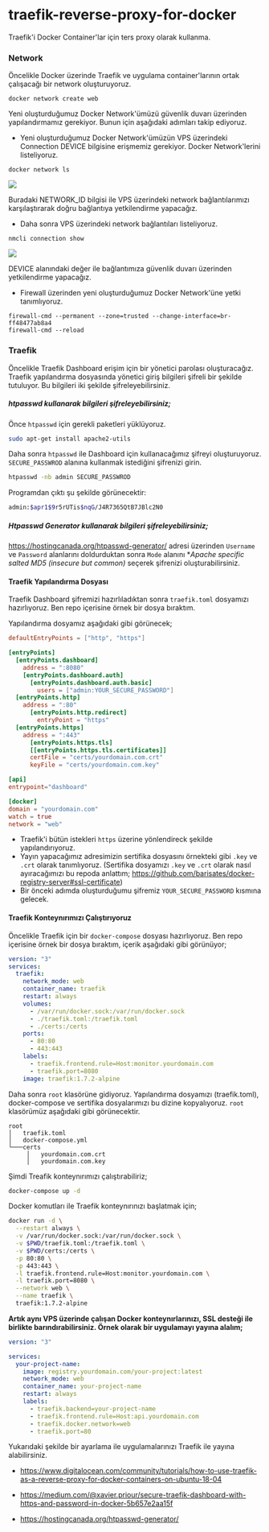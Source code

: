 # traefik-reverse-proxy-for-docker

Traefik'i Docker Container'lar için ters proxy olarak kullanma.


### Network

Öncelikle Docker üzerinde Traefik ve uygulama container'larının ortak çalışacağı bir network oluşturuyoruz.

```
docker network create web
```

Yeni oluşturduğumuz Docker Network'ümüzü güvenlik duvarı üzerinden yapılandırmamız gerekiyor. Bunun için aşağıdaki adımları takip ediyoruz.

- Yeni oluşturduğumuz Docker Network'ümüzün VPS üzerindeki Connection DEVICE bilgisine erişmemiz gerekiyor. Docker Network'lerini listeliyoruz.

```
docker network ls
```

[![](http://barisates.com/git/traefik/network-ls.png)](http://barisates.com/git/traefik/network-ls.png)

Buradaki NETWORK_ID bilgisi ile VPS üzerindeki network bağlantılarımızı karşılaştırarak doğru bağlantıya yetkilendirme yapacağız.

- Daha sonra VPS üzerindeki network bağlantıları listeliyoruz.

```
nmcli connection show
```

[![](http://barisates.com/git/traefik/network-connection.png)](http://barisates.com/git/traefik/network-connection.png)

DEVICE alanındaki değer ile bağlantımıza güvenlik duvarı üzerinden yetkilendirme yapacağız.

- Firewall üzerinden yeni oluşturduğumuz Docker Network'üne yetki tanımlıyoruz.

 ```
firewall-cmd --permanent --zone=trusted --change-interface=br-ff48477ab8a4
firewall-cmd --reload
```

### Traefik

Öncelikle Traefik Dashboard erişim için bir yönetici parolası oluşturacağız. Traefik yapılandırma dosyasında yönetici giriş bilgileri şifreli bir şekilde tutuluyor. Bu bilgileri iki şekilde şifreleyebilirsiniz.

##### htpasswd kullanarak bilgileri şifreleyebilirsiniz;

Önce `htpasswd` için gerekli paketleri yüklüyoruz.

```bash
sudo apt-get install apache2-utils
```

Daha sonra `htpasswd` ile Dashboard için kullanacağımız şifreyi oluşturuyoruz. `SECURE_PASSWROD` alanına kullanmak istediğini şifrenizi girin.

```bash
htpasswd -nb admin SECURE_PASSWROD
```

Programdan çıktı şu şekilde görünecektir:

```bash
admin:$apr1$9r5rUTis$nqG/J4R7365QtB7JBlc2N0
```

##### Htpasswd Generator kullanarak bilgileri şifreleyebilirsiniz;

https://hostingcanada.org/htpasswd-generator/ adresi üzerinden `Username` ve `Password` alanlarını doldurduktan sonra `Mode` alanını **Apache specific salted MD5 (insecure but common)* seçerek şifrenizi oluşturabilirsiniz.

#### Traefik Yapılandırma Dosyası

Traefik Dashboard şifremizi hazırlıladıktan sonra `traefik.toml` dosyamızı hazırlıyoruz. Ben repo içerisine örnek bir dosya bıraktım.

Yapılandırma dosyamız aşağıdaki gibi görünecek;

```toml
defaultEntryPoints = ["http", "https"]

[entryPoints]
  [entryPoints.dashboard]
    address = ":8080"
    [entryPoints.dashboard.auth]
      [entryPoints.dashboard.auth.basic]
        users = ["admin:YOUR_SECURE_PASSWORD"]
  [entryPoints.http]
    address = ":80"
      [entryPoints.http.redirect]
        entryPoint = "https"
  [entryPoints.https]
    address = ":443"
      [entryPoints.https.tls]
      [[entryPoints.https.tls.certificates]]
      certFile = "certs/yourdomain.com.crt"
      keyFile = "certs/yourdomain.com.key"

[api]
entrypoint="dashboard"

[docker]
domain = "yourdomain.com"
watch = true
network = "web"
```
- Traefik'i bütün istekleri `https` üzerine yönlendireck şekilde yapılandırıyoruz. 
- Yayın yapacağımız adresimizin sertifika dosyasını örnekteki gibi `.key` ve `.crt` olarak tanımlıyoruz. (Sertifika dosyamızı `.key` ve `.crt` olarak nasıl ayıracağımızı bu repoda anlattım; https://github.com/barisates/docker-registry-server#ssl-certificate)
- Bir önceki adımda oluşturduğumu şifremiz `YOUR_SECURE_PASSWORD` kısmına gelecek.

#### Traefik Konteynırımızı Çalıştırıyoruz

Öncelikle Traefik için bir `docker-compose` dosyası hazırlıyoruz. Ben repo içerisine örnek bir dosya bıraktım, içerik aşağıdaki gibi görünüyor;

```yml
version: "3"
services:
  traefik:
    network_mode: web
    container_name: traefik
    restart: always
    volumes:
      - /var/run/docker.sock:/var/run/docker.sock
      - ./traefik.toml:/traefik.toml
      - ./certs:/certs
    ports:
      - 80:80
      - 443:443
    labels:
      - traefik.frontend.rule=Host:monitor.yourdomain.com
      - traefik.port=8080
    image: traefik:1.7.2-alpine
```

Daha sonra `root` klasörüne gidiyoruz. Yapılandırma dosyamızı (traefik.toml), docker-compose ve sertifika dosyalarımızı bu dizine kopyalıyoruz. `root` klasörümüz aşağıdaki gibi görünecektir.

```
root
│   traefik.toml
│   docker-compose.yml 
└───certs
     │   yourdomain.com.crt
     │   yourdomain.com.key
```

Şimdi Treafik konteynırımızı çalıştırabiliriz;

```bash
docker-compose up -d
```

Docker komutları ile Traefik konteynırınızı başlatmak için;

```bash
docker run -d \
  --restart always \
  -v /var/run/docker.sock:/var/run/docker.sock \
  -v $PWD/traefik.toml:/traefik.toml \
  -v $PWD/certs:/certs \
  -p 80:80 \
  -p 443:443 \
  -l traefik.frontend.rule=Host:monitor.yourdomain.com \
  -l traefik.port=8080 \
  --network web \
  --name traefik \
  traefik:1.7.2-alpine
```

**Artık aynı VPS üzerinde çalışan Docker konteynırlarınızı, SSL desteği ile birlikte barındırabilirsiniz. Örnek olarak bir uygulamayı yayına alalım;**

```yml
version: "3"

services:
  your-project-name:
    image: registry.yourdomain.com/your-project:latest
    network_mode: web
    container_name: your-project-name
    restart: always
    labels:
      - traefik.backend=your-project-name
      - traefik.frontend.rule=Host:api.yourdomain.com
      - traefik.docker.network=web
      - traefik.port=80
```

Yukarıdaki şekilde bir ayarlama ile uygulamalarınızı Traefik ile yayına alabilirsiniz.

- https://www.digitalocean.com/community/tutorials/how-to-use-traefik-as-a-reverse-proxy-for-docker-containers-on-ubuntu-18-04

- https://medium.com/@xavier.priour/secure-traefik-dashboard-with-https-and-password-in-docker-5b657e2aa15f

- https://hostingcanada.org/htpasswd-generator/
